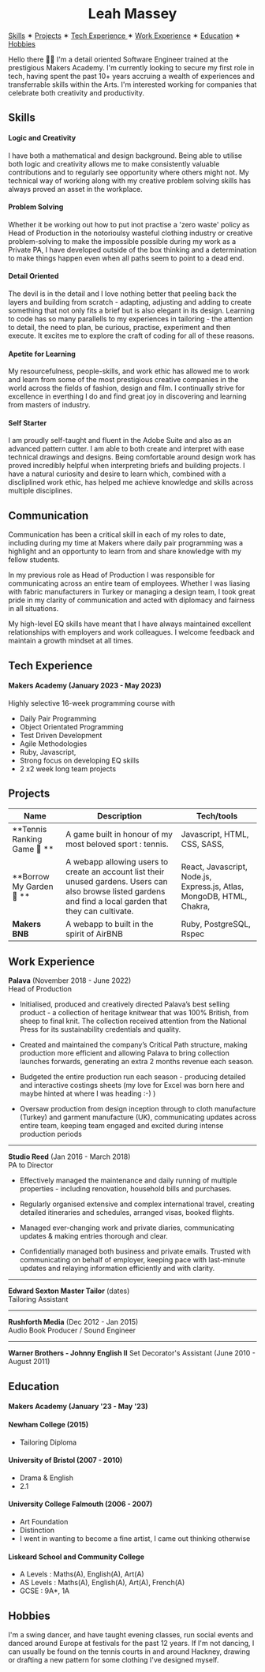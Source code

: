 <h1 style="text-align: center;">Leah Massey</h1>

[Skills](#skills)  ✶  [Projects](#projects)  ✶  [Tech Experience ](#tech)  ✶  [Work Experience](#work)  ✶  [Education](#edu)  ✶  [Hobbies](#hobbies) 

Hello there 👋🏻 I'm a detail oriented Software Engineer trained at the prestigious Makers Academy. I'm currently looking to secure my first role in tech, having spent the past 10+ years accruing a wealth of experiences and transferrable skills within the Arts. I'm interested working for companies that celebrate both creativity and productivity. 

<a name="skills"></a>
## Skills

#### Logic and Creativity
I have both a mathematical and design background. Being able to utilise both logic and creativity allows me to make consistently valuable contributions and to regularly see opportunity where others might not. My technical way of working along with my creative problem solving skills has always proved an asset in the workplace. 

#### Problem Solving 
Whether it be working out how to put inot practise a 'zero waste' policy as Head of Production in the notorioulsy wasteful clothing industry or creative problem-solving to make the impossible possible during my work as a Private PA, I have developed outside of the box thinking and a determination to make things happen even when all paths seem to point to a dead end. 

#### Detail Oriented
The devil is in the detail and I love nothing better that peeling back the layers and building from scratch - adapting, adjusting and adding to create something that not only fits a brief but is also elegant in its design. Learning to code has so many parallells to my experiences in tailoring - the attention to detail, the need to plan, be curious, practise, experiment and then execute. It excites me to explore the craft of coding for all of these reasons.

#### Apetite for Learning
My resourcefulness, people-skills, and work ethic has allowed me to work and learn from some of the most prestigious creative companies in the world across the fields of fashion, design and film. I continually strive for excellence in everthing I do and find great joy in discovering and learning from masters of industry.

#### Self Starter 
I am proudly self-taught and fluent in the Adobe Suite and also as an advanced pattern cutter. I am able to both create and interpret with ease technical drawings and designs. Being comfortable around design work has proved incredibly helpful when interpreting briefs and building projects. I have a natural curiosity and desire to learn which, combined with a discliplined work ethic, has helped me achieve knowledge and skills across multiple disciplines. 

## Communication

Communication has been a critical skill in each of my roles to date, including during my time at Makers where daily pair programming was a highlight and an opportunty to learn from and share knowledge with my fellow students. 

In my previous role as Head of Production I was responsible for communicating across an entire team of employees. Whether I was liasing with fabric manufacturers in Turkey or managing a design team, I took great pride in my clarity of communication and acted with diplomacy and fairness in all situations.

My high-level EQ skills have meant that I have always maintained excellent relationships with employers and work colleagues. I welcome feedback and maintain a growth mindset at all times. 

<a name="tech"></a>
## Tech Experience

#### Makers Academy (January 2023 - May 2023)

Highly selective 16-week programming course with 

- Daily Pair Programming
- Object Orientated Programming
- Test Driven Development
- Agile Methodologies
- Ruby, Javascript, 
- Strong focus on developing EQ skills
- 2 x2 week long team projects 

<a name="projects"></a>
## Projects

| Name                         | Description       | Tech/tools        |
| ---------------------------- | ----------------- | ----------------- |
| **Tennis Ranking Game 🎾 **       | A game built in honour of my most beloved sport : tennis. | Javascript, HTML, CSS, SASS, 
|**Borrow My Garden 🌸 **         | A webapp allowing users to create an account list their unused gardens. Users can also browse listed gardens and find a local garden that they can cultivate. | React, Javascript, Node.js, Express.js, Atlas, MongoDB, HTML, Chakra,  |
| **Makers BNB**              | A webapp to built in the spirit of AirBNB | Ruby, PostgreSQL, Rspec              |

<a name="work"></a>
## Work Experience

**Palava** (November 2018 - June 2022)  
Head of Production

- Initialised, produced and creatively directed Palava’s best selling product - a collection of heritage knitwear that was 100% British, from sheep to final knit. The collection received attention from the National Press for its sustainability credentials and quality.

- Created and maintained the company’s Critical Path structure, making production more efficient and allowing Palava to bring collection launches forwards, generating an extra 2 months revenue each season. 

- Budgeted the entire production run each season - producing detailed and  interactive costings sheets  (my love for Excel was born here and maybe hinted at where I was heading :-) ) 

- Oversaw production from design inception through to cloth manufacture (Turkey) and garment manufacture (UK), communicating updates across entire team, keeping team engaged and excited during intense production periods

----

**Studio Reed** (Jan 2016 - March 2018)  
PA to Director

- Effectively managed the maintenance and daily running of multiple properties - including renovation, household bills and purchases.

- Regularly organised extensive and complex international travel, creating detailed itineraries and schedules, arranged visas, booked flights.

- Managed ever-changing work and private diaries, communicating updates & making entries thorough and clear. 

- Confidentially managed both business and private emails. Trusted with communicating on behalf of employer, keeping pace with last-minute updates and relaying information efficiently and with clarity.

----

**Edward Sexton Master Tailor** (dates)  
Tailoring Assistant

----

**Rushforth Media** (Dec 2012 - Jan 2015)  
Audio Book Producer / Sound Engineer

---

**Warner Brothers - Johnny English II**
Set Decorator's Assistant (June 2010 - August 2011)  


<a name="edu"></a>
## Education

#### Makers Academy (January '23 - May '23)


#### Newham College (2015)

- Tailoring Diploma

#### University of Bristol (2007 - 2010) 

- Drama & English 
- 2.1

#### University College Falmouth (2006 - 2007)

- Art Foundation 
- Distinction
- I went in wanting to become a fine artist, I came out thinking otherwise 

#### Liskeard School and Community College

- A Levels : Maths(A), English(A), Art(A)
- AS Levels : Maths(A), English(A), Art(A), French(A)
- GCSE : 9A*, 1A

<a name="hobbies"></a>
## Hobbies

I'm a swing dancer, and have taught evening classes, run social events and danced around Europe at festivals for the past 12 years. If I'm not dancing, I can usually be found on the tennis courts in and around Hackney, drawing or drafting a new pattern for some clothing I've designed myself.  

